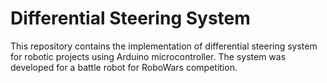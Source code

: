 # Differential Steering System
This repository contains the implementation of differential steering system for robotic projects using Arduino microcontroller. The system was developed for a battle robot for RoboWars competition.
